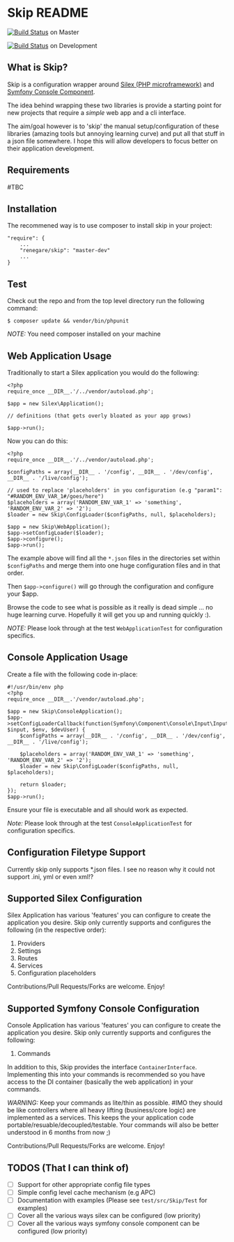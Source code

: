 Skip README
===========

[![Build Status](https://travis-ci.org/renegare/skip.png?branch=master)](https://travis-ci.org/renegare/skip) on Master

[![Build Status](https://travis-ci.org/renegare/skip.png?branch=development)](https://travis-ci.org/renegare/skip) on Development


What is Skip?
-------------

Skip is a configuration wrapper around [Silex (PHP microframework)][1] and [Symfony Console Component][2]. 

The idea behind wrapping these two libraries is provide a starting point for new projects that require a *simple* web app and a cli interface.

The aim/goal however is to 'skip' the manual setup/configuration of these libraries (amazing tools but annoying learning curve) and put all that stuff in a json file somewhere. I hope this will allow developers to focus better on their application development.


Requirements
------------

#TBC

Installation
------------

The recommened way is to use composer to install skip in your project:
```
"require": {
	...
	"renegare/skip": "master-dev"
	...
}
```


Test
----

Check out the repo and from the top level directory run the following command:
```
$ composer update && vendor/bin/phpunit
```

*NOTE:* You need composer installed on your machine


Web Application Usage
---------------------

Traditionally to start a Silex application you would do the following:

```
<?php
require_once __DIR__.'/../vendor/autoload.php';

$app = new Silex\Application();

// definitions (that gets overly bloated as your app grows)

$app->run();

```

Now you can do this:

```
<?php
require_once __DIR__.'/../vendor/autoload.php';

$configPaths = array(__DIR__ . '/config', __DIR__ . '/dev/config', __DIR__ . '/live/config');

// used to replace 'placeholders' in you configuration (e.g "param1": "#RANDOM_ENV_VAR_1#/goes/here")
$placeholders = array('RANDOM_ENV_VAR_1' => 'something', 'RANDOM_ENV_VAR_2' => '2'); 
$loader = new Skip\ConfigLoader($configPaths, null, $placeholders);

$app = new Skip\WebApplication();
$app->setConfigLoader($loader);
$app->configure();
$app->run();
```

The example above will find all the ```*.json``` files in the directories set within ```$configPaths``` and merge them into one huge configuration files and in that order.

Then ```$app->configure()``` will go through the configuration and configure your $app.

Browse the code to see what is possible as it really is dead simple ... no huge learning curve. Hopefully it will get you up and running quickly :).

*NOTE:* Please look through at the test ```WebApplicationTest``` for configuration specifics.


Console Application Usage
-------------------------

Create a file with the following code in-place:
```
#!/usr/bin/env php
<?php
require_once __DIR__.'/vendor/autoload.php';

$app = new Skip\ConsoleApplication();
$app->setConfigLoaderCallback(function(Symfony\Component\Console\Input\InputInterface $input, $env, $devUser) {
    $configPaths = array(__DIR__ . '/config', __DIR__ . '/dev/config', __DIR__ . '/live/config');

    $placeholders = array('RANDOM_ENV_VAR_1' => 'something', 'RANDOM_ENV_VAR_2' => '2'); 
	$loader = new Skip\ConfigLoader($configPaths, null, $placeholders);

    return $loader;
});
$app->run();
```

Ensure your file is executable and all should work as expected.

*Note:* Please look through at the test ```ConsoleApplicationTest``` for configuration specifics.


Configuration Filetype Support
------------------------------

Currently skip only supports *.json files. I see no reason why it could not support .ini, yml or even xml!?


Supported Silex Configuration
-----------------------------

Silex Application has various 'features' you can configure to create the application you desire. Skip only currently supports and configures the following (in the respective order):

1. Providers
2. Settings
3. Routes
4. Services
5. Configuration placeholders

Contributions/Pull Requests/Forks are welcome. Enjoy!


Supported Symfony Console Configuration
-----------------------------

Console Application has various 'features' you can configure to create the application you desire. Skip only currently supports and configures the following:

1. Commands

In addition to this, Skip provides the interface ```ContainerInterface```. Implementing this into your commands is recommended so you have access to the DI container (basically the web application) in your commands.

*WARNING:* Keep your commands as lite/thin as possible. #IMO they should be like controllers where all heavy lifting (business/core logic) are implemented as a services. This keeps the your application code portable/resuable/decoupled/testable. Your commands will also be better understood in 6 months from now ;)

Contributions/Pull Requests/Forks are welcome. Enjoy!


TODOS (That I can think of)
---------------------------

- [ ] Support for other appropriate config file types
- [ ] Simple config level cache mechanism (e.g APC)
- [ ] Documentation with examples (Please see ```test/src/Skip/Test``` for examples)
- [ ] Cover all the various ways silex can be configured (low priority)
- [ ] Cover all the various ways symfony console component can be configured (low priority)

[1]: http://silex.sensiolabs.org/doc/usage.html
[2]: http://symfony.com/doc/current/components/console/introduction.html